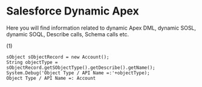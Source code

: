 # Salesforce Dynamic Apex

Here you will find information related to dynamic Apex DML, dynamic SOSL, dynamic SOQL, Describe calls, Schema calls etc.

(1)
```
sObject sObjectRecord = new Account();
String objectType = sObjectRecord.getSObjectType().getDescribe().getName();
System.Debug('Object Type / API Name =:'+objectType);
Object Type / API Name =: Account
```
